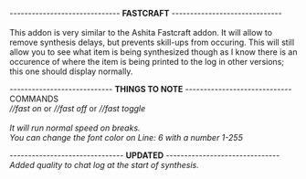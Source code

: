 ------------------------------ **FASTCRAFT** ------------------------------\
\
This addon is very similar to the Ashita Fastcraft addon. It will allow
to remove synthesis delays, but prevents skill-ups from occuring.
This will still allow you to see what item is being synthesized though
as I know there is an occurence of where the item is being printed to
the log in other versions; this one should display normally.

---------------------------- **THINGS TO NOTE** -----------------------------\
COMMANDS\
*//fast on* or *//fast off* or *//fast toggle*\
\
*It will run normal speed on breaks.*\
*You can change the font color on Line: 6 with a number 1-255*

------------------------------- **UPDATED** -------------------------------\
*Added quality to chat log at the start of synthesis.*
